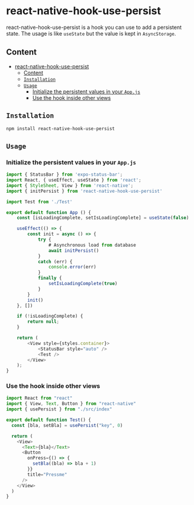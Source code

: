 # react-native-hook-use-persist

react-native-hook-use-persist is a hook you can use to add a persistent state. The usage is like `useState` but the value is kept in `AsyncStorage`.

## Content

- [react-native-hook-use-persist](#react-native-hook-use-persist)
  - [Content](#content)
  - [`Installation`](#installation)
  - [`Usage`](#usage)
    - [Initialize the persistent values in your `App.js`](#initialize-the-persistent-values-in-your-appjs)
    - [Use the hook inside other views](#use-the-hook-inside-other-views)

## `Installation`

```bash
npm install react-native-hook-use-persist
```

## `Usage`

### Initialize the persistent values in your `App.js`

```js
import { StatusBar } from 'expo-status-bar';
import React, { useEffect, useState } from 'react';
import { StyleSheet, View } from 'react-native';
import { initPersist } from 'react-native-hook-use-persist'

import Test from './Test'

export default function App () {
    const [isLoadingComplete, setIsLoadingComplete] = useState(false)

    useEffect(() => {
        const init = async () => {
            try {
                # Asynchronous load from database
                await initPersist()
            }
            catch (err) {
                console.error(err)
            }
            finally {
                setIsLoadingComplete(true)
            }
        }
        init()
    }, [])

    if (!isLoadingComplete) {
        return null;
    }

    return (
        <View style={styles.container}>
            <StatusBar style="auto" />
            <Test />
        </View>
    );
}

```

### Use the hook inside other views

```js
import React from "react"
import { View, Text, Button } from "react-native"
import { usePersist } from "./src/index"

export default function Test() {
  const [bla, setBla] = usePersist("key", 0)

  return (
    <View>
      <Text>{bla}</Text>
      <Button
        onPress={() => {
          setBla((bla) => bla + 1)
        }}
        title="Pressme"
      />
    </View>
  )
}
```
